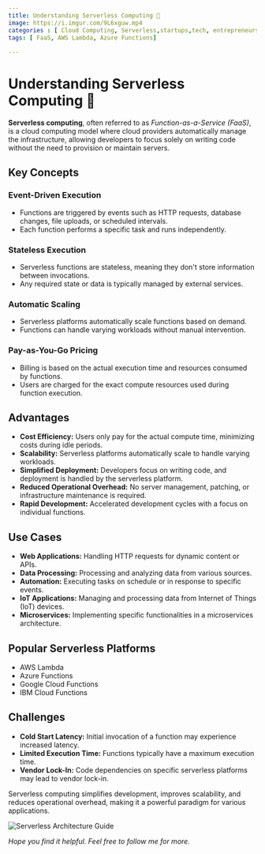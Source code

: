 ```yaml
---
title: Understanding Serverless Computing 🚆
image: https://i.imgur.com/9L6xguw.mp4
categories : [ Cloud Computing, Serverless,startups,tech, entrepreneurship]
tags: [ FaaS, AWS Lambda, Azure Functions]
 
---
```


# Understanding Serverless Computing 🚆

**Serverless computing**, often referred to as *Function-as-a-Service (FaaS)*, is a cloud computing model where cloud providers automatically manage the infrastructure, allowing developers to focus solely on writing code without the need to provision or maintain servers.

## Key Concepts 

### Event-Driven Execution 
- Functions are triggered by events such as HTTP requests, database changes, file uploads, or scheduled intervals.
- Each function performs a specific task and runs independently.

### Stateless Execution 
- Serverless functions are stateless, meaning they don't store information between invocations.
- Any required state or data is typically managed by external services.

### Automatic Scaling 
- Serverless platforms automatically scale functions based on demand.
- Functions can handle varying workloads without manual intervention.

### Pay-as-You-Go Pricing 
- Billing is based on the actual execution time and resources consumed by functions.
- Users are charged for the exact compute resources used during function execution.

## Advantages 

- **Cost Efficiency:** Users only pay for the actual compute time, minimizing costs during idle periods.
- **Scalability:** Serverless platforms automatically scale to handle varying workloads.
- **Simplified Deployment:** Developers focus on writing code, and deployment is handled by the serverless platform.
- **Reduced Operational Overhead:** No server management, patching, or infrastructure maintenance is required.
- **Rapid Development:** Accelerated development cycles with a focus on individual functions.

## Use Cases 

- **Web Applications:** Handling HTTP requests for dynamic content or APIs.
- **Data Processing:** Processing and analyzing data from various sources.
- **Automation:** Executing tasks on schedule or in response to specific events.
- **IoT Applications:** Managing and processing data from Internet of Things (IoT) devices.
- **Microservices:** Implementing specific functionalities in a microservices architecture.

## Popular Serverless Platforms 

- AWS Lambda
- Azure Functions
- Google Cloud Functions
- IBM Cloud Functions

## Challenges 

- **Cold Start Latency:** Initial invocation of a function may experience increased latency.
- **Limited Execution Time:** Functions typically have a maximum execution time.
- **Vendor Lock-In:** Code dependencies on specific serverless platforms may lead to vendor lock-in.

Serverless computing simplifies development, improves scalability, and reduces operational overhead, making it a powerful paradigm for various applications.

![Serverless Architecture Guide](https://i.imgur.com/hvJ3mdX.gif)

*Hope you find it helpful. Feel free to follow me for more.*
